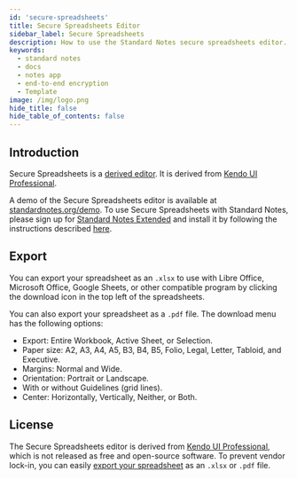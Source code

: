 ```yaml
---
id: 'secure-spreadsheets'
title: Secure Spreadsheets Editor
sidebar_label: Secure Spreadsheets
description: How to use the Standard Notes secure spreadsheets editor.
keywords:
  - standard notes
  - docs
  - notes app
  - end-to-end encryption
  - Template
image: /img/logo.png
hide_title: false
hide_table_of_contents: false
---
```


## Introduction

Secure Spreadsheets is a [derived editor](https://standardnotes.org/help/77/what-are-editors). It is derived from [Kendo UI Professional](https://github.com/telerik/kendo-ui-core#features-of-kendo-ui-core).

A demo of the Secure Spreadsheets editor is available at [standardnotes.org/demo](https://standardnotes.org/demo). To use Secure Spreadsheets with Standard Notes, please sign up for [Standard Notes Extended](https://standardnotes.org/extensions) and install it by following the instructions described [here](./install-extensions.md).

## Export

You can export your spreadsheet as an `.xlsx` to use with Libre Office, Microsoft Office, Google Sheets, or other compatible program by clicking the download icon in the top left of the spreadsheets.

You can also export your spreadsheet as a `.pdf` file. The download menu has the following options:

- Export: Entire Workbook, Active Sheet, or Selection.
- Paper size: A2, A3, A4, A5, B3, B4, B5, Folio, Legal, Letter, Tabloid, and Executive.
- Margins: Normal and Wide.
- Orientation: Portrait or Landscape.
- With or without Guidelines (grid lines).
- Center: Horizontally, Vertically, Neither, or Both.

## License

The Secure Spreadsheets editor is derived from [Kendo UI Professional](https://github.com/telerik/kendo-ui-core#features-of-kendo-ui-core), which is not released as free and open-source software. To prevent vendor lock-in, you can easily [export your spreadsheet](#export) as an `.xlsx` or `.pdf` file.
